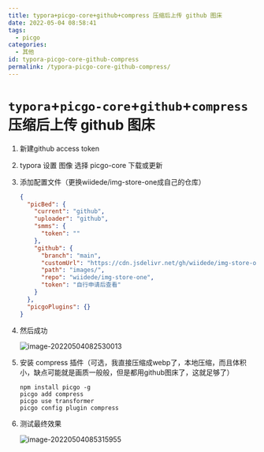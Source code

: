 ```yaml
---
title: typora+picgo-core+github+compress 压缩后上传 github 图床
date: 2022-05-04 08:58:41
tags:
  - picgo
categories:
  - 其他
id: typora-picgo-core-github-compress
permalink: /typora-picgo-core-github-compress/
---
```


# `typora`+`picgo-core`+`github`+`compress` 压缩后上传 github 图床

1. 新建github access token

2. typora 设置 图像 选择 picgo-core 下载或更新

3. 添加配置文件（更换wiidede/img-store-one成自己的仓库）

   ```json
   {
     "picBed": {
       "current": "github",
       "uploader": "github",
       "smms": {
         "token": ""
       },
       "github": {
         "branch": "main",
         "customUrl": "https://cdn.jsdelivr.net/gh/wiidede/img-store-one",
         "path": "images/",
         "repo": "wiidede/img-store-one",
         "token": "自行申请后查看"
       }
     },
     "picgoPlugins": {}
   }
   ```

4. 然后成功

   ![image-20220504082530013](https://cdn.jsdelivr.net/gh/wiidede/img-store-one/images/image-20220504082530013.png)

5. 安装 compress 插件（可选，我直接压缩成webp了，本地压缩，而且体积小，缺点可能就是画质一般般，但是都用github图床了，这就足够了）

   ```shell
   npm install picgo -g
   picgo add compress
   picgo use transformer
   picgo config plugin compress
   ```

6. 测试最终效果

   ![image-20220504085315955](https://cdn.jsdelivr.net/gh/wiidede/img-store-one/images/image-20220504085315955.webp)

